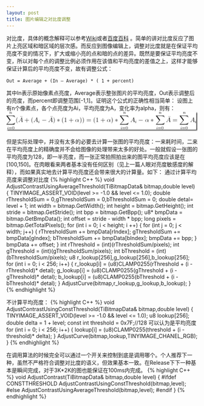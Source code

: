 ```yaml
---
layout: post
title: 图片编辑之对比度调整
---
```


对比度，具体的概念解释可以参考[Wiki][1]或者[百度百科][2] 。简单的讲对比度反应了图片上亮区域和暗区域的层次感。而反应到图像编辑上，调整对比度就是在保证平均亮度不变的情况下，扩大或缩小亮的点和暗的点的差异。既然是要保证平均亮度不变，所以对每个点的调整比例必须作用在该值和平均亮度的差值之上，这样才能够保证计算后的平均亮度不变，故有调整公式：

    Out = Average + (In – Average) * ( 1 + percent)
    
其中In表示原始像素点亮度，Average表示整张图片的平均亮度，Out表示调整后的亮度，而percent即调整范围[-1,1]。证明这个公式的正确性相当简单：
设图上有n个像素点，各个点亮度为Ai，平均亮度为A，变化率为alpha，则有：
![此处输入图片的描述][3]

但是实际处理中，并没有太多的必要去计算一张图的平均亮度：一来耗时间，二来在平均亮度上的精确度并不会给图像的处理带来太多的好处。一般就假设一张图的平均亮度为128，即一半亮度，而一张正常拍照拍出来的图平均亮度应该是在[100,150]。在肉眼看来两者基本没有任何区别（见上一篇人眼对亮度敏感度的解释），而如果真实地去计算平均亮度还会带来很大的计算量。如下：
通过计算平均亮度来调整对比度
{% highlight C++ %}
void    AdjustContrastUsingAverageThreshold(TiBitmapData& bitmap,double level)
{
	TINYIMAGE_ASSERT_VOID(level >= -1.0 && level <= 1.0);
	double rThresholdSum = 0,gThresholdSum = 0,bThresholdSum = 0;
	double detal= level + 1;
	int width    = bitmap.GetWidth();
	int height    = bitmap.GetHeight();
	int stride    = bitmap.GetStride();
	int bpp        = bitmap.GetBpp();
	u8* bmpData    = bitmap.GetBmpData();
	int offset    = stride - width * bpp;
	long pixels = bitmap.GetTotalPixels();
	for (int i = 0; i < height; i ++)
	{
		for (int j = 0; j < width; j++)
		{
			rThresholdSum += bmpData[rIndex];
			gThresholdSum += bmpData[gIndex];
			bThresholdSum += bmpData[bIndex];
			bmpData += bpp;
		}
		bmpData += offset;
	}
	int rThreshold = (int)(rThresholdSum/pixels);
	int gThreshold = (int)(gThresholdSum/pixels);
	int bThreshold = (int)(bThresholdSum/pixels);
	u8 r_lookup[256],g_lookup[256],b_lookup[256];
	for (int i = 0; i < 256; i++)
	{
		r_lookup[i] = (u8)CLAMP0255(rThreshold + (i - rThreshold)* detal);
		g_lookup[i] = (u8)CLAMP0255(gThreshold + (i - gThreshold)* detal);
		b_lookup[i] = (u8)CLAMP0255(bThreshold + (i - bThreshold)* detal);
	}
	AdjustCurve(bitmap,r_lookup,g_lookup,b_lookup);
}
{% endhighlight %}

不计算平均亮度：
{% highlight C++ %}
void    AdjustContrastUsingConstThreshold(TiBitmapData& bitmap,double level)
{
	TINYIMAGE_ASSERT_VOID(level >= -1.0 && level <= 1.0);
	u8 lookup[256];
	double delta        = 1 + level;
	const int threshold = 0x7F;//128 可以认为是平均亮度
	for (int i = 0; i < 256; i++)
	{
		lookup[i] = (u8)CLAMP0255(threshold + (i - threshold)* delta);
	}
	AdjustCurve(bitmap,lookup,TINYIMAGE_CHANEL_RGB);
}
{% endhighlight %} 

在调用算法的时候完全可以通过一个开关来控制到底是调用哪个。个人推荐下一种，虽然不严格符合调整对比度的语义，但效果基本一致。在Release下下一种基本是瞬间完成，对于3K*2K的图也能保证在100ms内完成。
{% highlight C++ %}
void    AdjustContrast(TiBitmapData& bitmap,double level)
{
#ifdef CONSTTHRESHOLD
AdjustContrastUsingConstThreshold(bitmap,level);
#else
AdjustContrastUsingAverageThreshold(bitmap,level);
#endif
}
{% endhighlight %}



  [1]: http://zh.wikipedia.org/zh/%E5%B0%8D%E6%AF%94%E5%BA%A6
  [2]: http://baike.baidu.com/view/66029.htm
  [3]: /images/ip6.jpg
